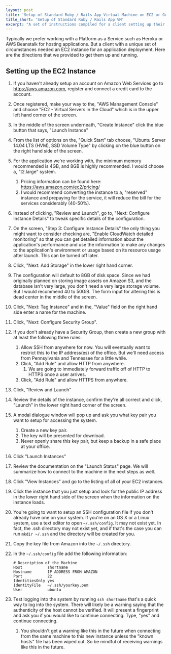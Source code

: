 ```yaml
---
layout: post
title: 'Setup of Standard Ruby / Rails App Virtual Machine on EC2 or Google Cloud'
title_short: 'Setup of Standard Ruby / Rails App VM'
excerpt: "A set of instructions compiled for a client setting up their own virtual machine for hosting a Rails application on Amazon EC2 or Google Cloud."
---
```


Typically we prefer working with a Platform as a Service such as Heroku or AWS
Beanstalk for hosting applications. But a client with a unique set of
circumstances needed an EC2 instance for an application deployment. Here are the
directions that we provided to get them up and running.

## Setting up the EC2 Instance

1.  If you haven't already setup an account on Amazon Web Services go to
    https://aws.amazon.com, register and connect a credit card to the account.
1.  Once registered, make your way to the, "AWS Management Console" and choose
    "EC2 - Virtual Servers in the Cloud" which is in the upper left hand corner
    of the screen.
1.  In the middle of the screen underneath, "Create Instance" click the blue
    button that says, "Launch Instance"
1.  From the list of options on the, "Quick Start" tab choose,
    "Ubuntu Server 14.04 LTS (HVM), SSD Volume Type" by clicking on the blue
    button on the right hand side of the screen.
1.  For the application we're working with, the minimum memory recommended is
    4GB, and 8GB is highly recommended. I would choose a, "t2.large" system.
    1.  Pricing information can be found here:
        https://aws.amazon.com/ec2/pricing/
    1.  I would recommend converting the instance to a, "reserved" instance and
        prepaying for the service, it will reduce the bill for the services
        considerably (40-50%).
1.  Instead of clicking, "Review and Launch", go to,
    "Next: Configure Instance Details" to tweak specific details of the
    configuration.
1.  On the screen, "Step 3: Configure Instance Details" the only thing you
    might want to consider checking are, "Enable CloudWatch detailed monitoring"
    so that you can get detailed information about the application's performance
    and use the information to make any changes to the application's environment
    or usage based on its resource usage after launch. This can be turned off
    later.
1.  Click, "Next: Add Storage" in the lower right hand corner.
1.  The configuration will default to 8GB of disk space. Since we had originally
    planned on storing image assets on Amazon S3, and the database isn't very
    large, you don't need a very large storage volume. But I would recommend
    40 to 50GiB. The form input for altering this is dead center in the middle
    of the screen.
1.  Click, "Next: Tag Instance" and in the, "Value" field on the right hand side
    enter a name for the machine.
1.  Click, "Next: Configure Security Group".
1.  If you don't already have a Security Group, then create a new group with at
    least the following three rules:
    1.  Allow SSH from anywhere for now. You will eventually want to restrict
        this to the IP address(es) of the office. But we'll need access from
        Pennsylvania and Tennessee for a little while.
    1.  Click, "Add Rule" and allow HTTP from anywhere.
        1.  We are going to immediately forward traffic off of HTTP to HTTPS
            once a user arrives.
    1.  Click, "Add Rule" and allow HTTPS from anywhere.
1.  Click, "Review and Launch"
1.  Review the details of the instance, confirm they're all correct and click,
    "Launch" in the lower right hand corner of the screen.
1.  A modal dialogue window will pop up and ask you what key pair you want to
    setup for accessing the system.
    1.  Create a new key pair.
    1.  The key will be presented for download.
    1.  Never openly share this key pair, but keep a backup in a safe place at
        your office.
1.  Click "Launch Instances"
1.  Review the documentation on the "Launch Status" page. We will summarize how
    to connect to the machine in the next steps as well.
1.  Click "View Instances" and go to the listing of all of your EC2 instances.
1.  Click the instance that you just setup and look for the public IP address
    in the lower right hand side of the screen when the information on the
    instance loads.
1.  You're going to want to setup an SSH configuration file if you don't already
    have one on your system. If you're on an OS X or a Linux system, use a text
    editor to open ```~/.ssh/config```. It may not exist yet. In fact, the .ssh
    directory may not exist yet, and if that's the case you can run
    ```mkdir ~/.ssh``` and the directory will be created for you.
1.  Copy the key file from Amazon into the ```~/.ssh``` directory.
1.  In the ```~/.ssh/config``` file add the following information:

        # Description of the Machine
        Host           shortname
        Hostname       IP ADDRESS FROM AMAZON
        Port           22
        IdentitiesOnly yes
        IdentityFile   ~/.ssh/yourkey.pem
        User           ubuntu

1.  Test logging into the system by running ```ssh shortname``` that's a quick
    way to log into the system. There will likely be a warning saying that the
    authenticity of the host cannot be verified. It will present a fingerprint
    and ask you if you would like to continue connecting. Type, "yes" and
    continue connecting.
    1.  You shouldn't get a warning like this in the future when connecting from
        the same machine to this new instance unless the "known hosts" file has
        been wiped out. So be mindful of receiving warnings like this in the
        future.